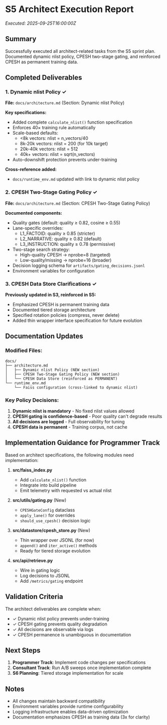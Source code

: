 # S5 Architect Execution Report
_Executed: 2025-09-25T16:00:00Z_

## Summary

Successfully executed all architect-related tasks from the S5 sprint plan. Documented dynamic nlist policy, CPESH two-stage gating, and reinforced CPESH as permanent training data.

## Completed Deliverables

### 1. Dynamic nlist Policy ✓
**File:** `docs/architecture.md` (Section: Dynamic nlist Policy)

**Key specifications:**
- Added complete `calculate_nlist()` function specification
- Enforces 40× training rule automatically
- Scale-based defaults:
  - <8k vectors: nlist = n_vectors/40
  - 8k-20k vectors: nlist = 200 (for 10k target)
  - 20k-40k vectors: nlist = 512
  - 40k+ vectors: nlist = sqrt(n_vectors)
- Auto-downshift protection prevents under-training

**Cross-reference added:**
- `docs/runtime_env.md` updated with link to dynamic nlist policy

### 2. CPESH Two-Stage Gating Policy ✓
**File:** `docs/architecture.md` (Section: CPESH Two-Stage Gating Policy)

**Documented components:**
- Quality gates (default: quality ≥ 0.82, cosine ≥ 0.55)
- Lane-specific overrides:
  - L1_FACTOID: quality ≥ 0.85 (stricter)
  - L2_NARRATIVE: quality ≥ 0.82 (default)
  - L3_INSTRUCTION: quality ≥ 0.78 (permissive)
- Two-stage search strategy:
  - High-quality CPESH → nprobe=8 (targeted)
  - Low-quality/missing → nprobe=16 (broader)
- Decision logging schema for `artifacts/gating_decisions.jsonl`
- Environment variables for configuration

### 3. CPESH Data Store Clarifications ✓
**Previously updated in S3, reinforced in S5:**
- Emphasized CPESH is permanent training data
- Documented tiered storage architecture
- Specified rotation policies (compress, never delete)
- Added thin wrapper interface specification for future evolution

## Documentation Updates

### Modified Files:
```
docs/
├── architecture.md
│   ├── Dynamic nlist Policy (NEW section)
│   ├── CPESH Two-Stage Gating Policy (NEW section)
│   └── CPESH Data Store (reinforced as PERMANENT)
└── runtime_env.md
    └── Faiss configuration (cross-linked to dynamic nlist)
```

### Key Policy Decisions:

1. **Dynamic nlist is mandatory** - No fixed nlist values allowed
2. **CPESH gating is confidence-based** - Poor quality can't degrade results
3. **All decisions are logged** - Full observability for tuning
4. **CPESH data is permanent** - Training corpus, not cache

## Implementation Guidance for Programmer Track

Based on architect specifications, the following modules need implementation:

1. **src/faiss_index.py**
   - Add `calculate_nlist()` function
   - Integrate into build pipeline
   - Emit telemetry with requested vs actual nlist

2. **src/utils/gating.py** (New)
   - `CPESHGateConfig` dataclass
   - `apply_lane()` for overrides
   - `should_use_cpesh()` decision logic

3. **src/datastore/cpesh_store.py** (New)
   - Thin wrapper over JSONL (for now)
   - `append()` and `iter_active()` methods
   - Ready for tiered storage evolution

4. **src/api/retrieve.py**
   - Wire in gating logic
   - Log decisions to JSONL
   - Add `/metrics/gating` endpoint

## Validation Criteria

The architect deliverables are complete when:
- ✓ Dynamic nlist policy prevents under-training
- ✓ CPESH gating prevents quality degradation
- ✓ All decisions are observable via logs
- ✓ CPESH permanence is unambiguous in documentation

## Next Steps

1. **Programmer Track**: Implement code changes per specifications
2. **Consultant Track**: Run A/B sweeps once implementation complete
3. **S6 Planning**: Tiered storage implementation for scale

## Notes

- All changes maintain backward compatibility
- Environment variables provide runtime configurability
- Logging infrastructure enables data-driven optimization
- Documentation emphasizes CPESH as training data (3x for clarity)